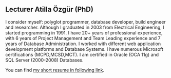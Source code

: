 ## Lecturer Atilla Özgür (PhD)

I consider myself: polyglot programmer, database developer, build engineer and researcher. 
Although I graduated in 2003 from Electrical Engineering, I started programming in 1991. 
I have 20+ years of professional experience, with 6 years of Project Management and Team Leading experience and 7 years of Database Administration. 
I worked with different web application development platforms and Database Systems. 
I have numerous Microsoft certifications (MCPD,MCSD,MCT). 
I am certified in Oracle (OCA 11g) and SQL Server (2000-2008) Databases. 

You can find [my short resume in following link](https://ati-ozgur.github.io/resume-en.html).

